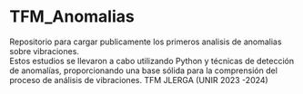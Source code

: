 # TFM_Anomalias
Repositorio para cargar publicamente los primeros analisis de anomalias sobre vibraciones.  
Estos estudios se llevaron a cabo utilizando Python y técnicas de detección de anomalías, proporcionando una base sólida para la comprensión del proceso de análisis de vibraciones. TFM JLERGA (UNIR 2023 -2024) 
